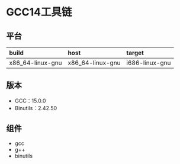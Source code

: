 # GCC14工具链

## 平台

| build            | host             | target         |
| :--------------- | :--------------- | :------------- |
| x86_64-linux-gnu | x86_64-linux-gnu | i686-linux-gnu |

## 版本

- GCC：15.0.0
- Binutils：2.42.50

## 组件

- gcc
- g++
- binutils
